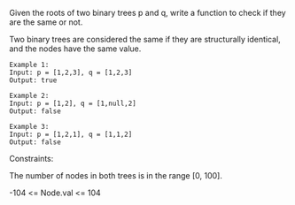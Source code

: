Given the roots of two binary trees p and q, write a function to check if they are the same or not.

Two binary trees are considered the same if they are structurally identical, and the nodes have the same value.
```
Example 1:
Input: p = [1,2,3], q = [1,2,3]
Output: true
```
```
Example 2:
Input: p = [1,2], q = [1,null,2]
Output: false
```
```
Example 3:
Input: p = [1,2,1], q = [1,1,2]
Output: false
```
Constraints:

The number of nodes in both trees is in the range [0, 100].

-104 <= Node.val <= 104
